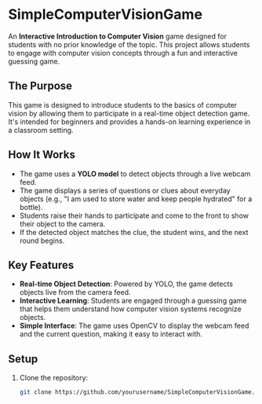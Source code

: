 # SimpleComputerVisionGame

An **Interactive Introduction to Computer Vision** game designed for students with no prior knowledge of the topic. This project allows students to engage with computer vision concepts through a fun and interactive guessing game.

## The Purpose

This game is designed to introduce students to the basics of computer vision by allowing them to participate in a real-time object detection game. It's intended for beginners and provides a hands-on learning experience in a classroom setting.

## How It Works

- The game uses a **YOLO model** to detect objects through a live webcam feed.
- The game displays a series of questions or clues about everyday objects (e.g., "I am used to store water and keep people hydrated" for a bottle).
- Students raise their hands to participate and come to the front to show their object to the camera.
- If the detected object matches the clue, the student wins, and the next round begins.

## Key Features

- **Real-time Object Detection**: Powered by YOLO, the game detects objects live from the camera feed.
- **Interactive Learning**: Students are engaged through a guessing game that helps them understand how computer vision systems recognize objects.
- **Simple Interface**: The game uses OpenCV to display the webcam feed and the current question, making it easy to interact with.



## Setup

1. Clone the repository:
   ```bash
   git clone https://github.com/yourusername/SimpleComputerVisionGame.git
